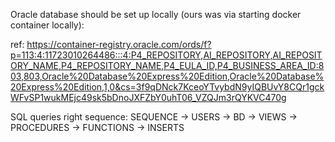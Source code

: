 Oracle database should be set up locally (ours was via starting docker container locally): 

ref: https://container-registry.oracle.com/ords/f?p=113:4:11723010264486:::4:P4_REPOSITORY,AI_REPOSITORY,AI_REPOSITORY_NAME,P4_REPOSITORY_NAME,P4_EULA_ID,P4_BUSINESS_AREA_ID:803,803,Oracle%20Database%20Express%20Edition,Oracle%20Database%20Express%20Edition,1,0&cs=3f9qDNck7KceoYTvybdN9yIQBUvY8CQr1gckWFvSP1wukMEjc49sk5bDnoJXFZbY0uhT06_VZQJm3rQYKVC470g


SQL queries right sequence: SEQUENCE -> USERS -> BD -> VIEWS -> PROCEDURES -> FUNCTIONS -> INSERTS
